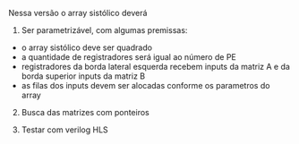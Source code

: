 Nessa versão o array sistólico deverá

1) Ser parametrizável, com algumas premissas:
* o array sistólico deve ser quadrado
* a quantidade de registradores será igual ao número de PE
* registradores da borda lateral esquerda recebem inputs da matriz A e da borda superior inputs da matriz B
* as filas dos inputs devem ser alocadas conforme os parametros do array

2) Busca das matrizes com ponteiros

3) Testar <queue> com verilog HLS